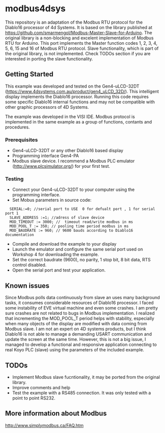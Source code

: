 # modbus4dsys
This repository is an adaptation of the Modbus RTU protocol for the Diablo16 processor of 4d Systems. It is based on the library published at https://github.com/smarmengol/Modbus-Master-Slave-for-Arduino. The original library is a non-blocking and excelent implementation of Modbus RTU for Arduino. This port implements the Master function codes 1, 2, 3, 4, 5, 6, 15 and 16 of Modbus RTU protocol. 
Slave functionality, which is part of the original library, is not implemented. Check TODOs section if you are interested in porting the slave functionality.
## Getting Started
This example was developed and tested on the Gen4-uLCD-32DT (https://www.4dsystems.com.au/product/gen4_uLCD_32D/). This intelligent display implements the Diablo16 processor. Running this code requires some specific Diablo16 internal functions and may not be compatible with other graphic processors of 4D Systems. 

The example was developed in the VISI IDE. Modbus protocol is implemented in the same example as a group of functions, contants and procedures.

### Prerequisites
- Gen4-uLCD-32DT or any other Diablo16 based display
- Programming interface Gen4-PA 
- Modbus slave device. I recommend a Modbus PLC emulator (http://www.plcsimulator.org/) for your first test.

### Testing
- Connect your Gen4-uLCD-32DT to your computer using the programming interface. 
- Set Mobus parameters in source code:

```
  SERIAL:=0; //serial port to USE  0 for defualt port , 1 for serial port 1
  SLAVE_ADDRESS :=1; //adress of slave device
  MOD_TIMEOUT := 3000; //  timeout read/write modbus in ms
  MOD_POOL_T := 350; // pooling time period modbus in ms
  MOD_BAUDRATE := 960; // 9600 bauds according to Diablo16 documentation
```  
 
- Compile and download the example to your display
- Launch the emulator and configure the same serial port used  on Workshop 4 for downloading the example.
- Set the correct baudrate (9600), no parity, 1 stop bit, 8 bit data, RTS control disabled.
- Open the serial port and test your application.


## Known issues
Since Modbus polls data continuously from slave an uses many background tasks, it consumes considerable resources of Diablo16 processor. I faced some instability of EVE virtual machine and even some crashes. I am pretty sure crashes are not related to bugs in Modbus implementation. I realized that incrementing the MOD_POOL_T period helps with stability, especially when many objects of the display are modified with data coming from Modbus slave. I am not an expert on 4D systems products, but I think Diablo16 is not able to manage a demanding USART communication and update the screen at the same time. However, this is not a big issue, I managed to develop a functional and responsive application connecting to real Koyo PLC (slave) using the parameters of the included example.

## TODOs
- Implement Modbus slave fucntionality, it may be ported from the original library.
- Improve comments and help
- Test the example with a RS485 connection. It was only tested with a point to point RS232.


## More information about Modbus
http://www.simplymodbus.ca/FAQ.htm


